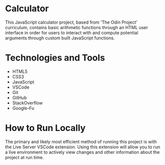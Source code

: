 # Calculator #

This JavaScript calculator project, based from 'The Odin Project' curriculum, contains basic arithmetic functions through an HTML user interface in order for users to interact with and compute potential arguments through custom built JavaScript functions. 

# Technologies and Tools #

* HTML5 
* CSS3 
* JavaScript
* VSCode
* Git 
* GitHub 
* StackOverflow
* Google-Fu 

# How to Run Locally #

The primary and likely most efficient method of running this project is with the Live Server VSCode extension.  Using this extension will allow you to run a live environment to actively view changes and other information about the project at run time. 